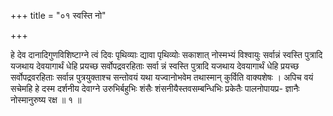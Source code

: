 +++
title = "०१ स्वस्ति नो"

+++

हे देव दानादिगुणविशिष्टाग्ने त्वं दिवः पृथिव्याः द्यावा पृथिव्योः सकाशात् नोस्मभ्यं विश्वायुः सर्वान्नं स्वस्ति पुत्रादि यजथाय देवयागार्थं धेहि प्रयच्छ सर्वोपद्रवरहिताः सर्वा न्नं स्वस्ति पुत्रादि यजथाय देवयागार्थं धेहि प्रयच्छ सर्वोपद्रवरहिताः सर्वान्न पुत्रयुक्ताश्च सन्तोवयं यथा यज्वानोभवेम तथास्मान् कुर्विति वाक्यशेषः । अपिच वयं सचेमहि हे दस्म दर्शनीय देवाग्ने उरुभिर्बहुभिः शंसैः शंसनीयैस्तवसम्बन्धिभिः प्रकेतैः पालनोपायप्र- ज्ञानैः नोस्मानुरुष्य रक्ष ॥ १ ॥